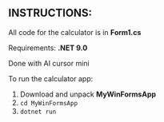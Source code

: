 ## INSTRUCTIONS:

All code for the calculator is in **Form1.cs**

Requirements: **.NET 9.0**

Done with AI cursor mini

To run the calculator app:

1. Download and unpack **MyWinFormsApp**
2. `cd MyWinFormsApp`
3. `dotnet run`
